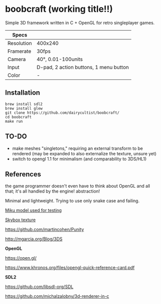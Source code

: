 # boobcraft (working title!!)

Simple 3D framework written in C + OpenGL for retro singleplayer games.

| Specs      |                                        |
|------------|----------------------------------------|
| Resolution | 400x240                                |
| Framerate  | 30fps                                  |
| Camera     | 40°, 0.01-100units                     |
| Input      | D-pad, 2 action buttons, 1 menu button |
| Color      | -                                      |

## Installation

```
brew install sdl2
brew install glew
git clone https://github.com/dairycultist/boobcraft/
cd boobcraft
make run
```

## TO-DO

- make meshes "singletons," requiring an external transform to be rendered (may be expanded to also externalize the texture, unsure yet)
- switch to opengl 1.1 for minimalism (and comparability to 3DS/HL1)

## References

the game programmer doesn't even have to think about OpenGL and all that; it's all handled by the engine! abstraction!

Minimal and lightweight. Trying to use only snake case and failing.

[Miku model used for testing](https://sketchfab.com/3d-models/hatsune-miku-low-poly-6668784e9dfa46ba92bc28f85d8154e5)

[Skybox texture](https://opengameart.org/content/sky-box-sunny-day)

https://github.com/martincohen/Punity

http://mgarcia.org/Blog/3DS

**OpenGL**

https://open.gl/

https://www.khronos.org/files/opengl-quick-reference-card.pdf

**SDL2**

https://github.com/libsdl-org/SDL

https://github.com/michalzalobny/3d-renderer-in-c
